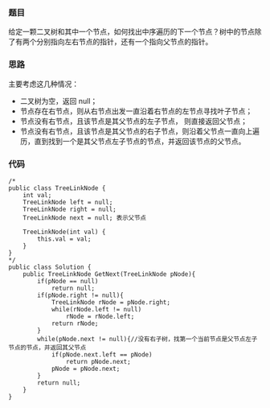 ### 题目
给定一颗二叉树和其中一个节点，如何找出中序遍历的下一个节点？树中的节点除了有两个分别指向左右节点的指针，还有一个指向父节点的指针。

### 思路
主要考虑这几种情况：

   - 二叉树为空，返回 null；
   - 节点存在右节点，则从右节点出发一直沿着右节点的左节点寻找叶子节点；
   - 节点没有右节点，且该节点是其父节点的左子节点， 则直接返回父节点；
   - 节点没有右节点，且该节点是其父节点的右子节点，则沿着父节点一直向上遍历，直到找到一个是其父节点左子节点的节点，并返回该节点的父节点。 

### 代码
```
/*
public class TreeLinkNode {
    int val;
    TreeLinkNode left = null;
    TreeLinkNode right = null;
    TreeLinkNode next = null; 表示父节点

    TreeLinkNode(int val) {
        this.val = val;
    }
}
*/
public class Solution {
    public TreeLinkNode GetNext(TreeLinkNode pNode){
		if(pNode == null)
			return null;
		if(pNode.right != null){
			TreeLinkNode rNode = pNode.right;
			while(rNode.left != null)
				rNode = rNode.left;
			return rNode;
		}
		while(pNode.next != null){//没有右子树，找第一个当前节点是父节点左子节点的节点，并返回其父节点
			if(pNode.next.left == pNode)
				return pNode.next;
			pNode = pNode.next;
		}
		return null;	
	}
}
```